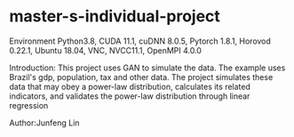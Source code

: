 # master-s-individual-project
Environment
Python3.8, CUDA 11.1, cuDNN 8.0.5, Pytorch 1.8.1, Horovod 0.22.1, Ubuntu 18.04, VNC, NVCC11.1, OpenMPI 4.0.0

Introduction: This project uses GAN to simulate the data. The example uses Brazil's gdp, population, tax and other data. The project simulates these data that may obey a power-law distribution, calculates its related indicators, and validates the power-law distribution through linear regression

Author:Junfeng Lin
